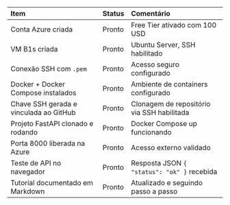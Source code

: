 | Item | Status | Comentário |
|:-----|:-------|:-----------|
| Conta Azure criada | Pronto | Free Tier ativado com 100 USD |
| VM B1s criada | Pronto | Ubuntu Server, SSH habilitado |
| Conexão SSH com `.pem` | Pronto | Acesso seguro configurado |
| Docker + Docker Compose instalados | Pronto | Ambiente de containers configurado |
| Chave SSH gerada e vinculada ao GitHub | Pronto | Clonagem de repositório via SSH habilitada |
| Projeto FastAPI clonado e rodando | Pronto | Docker Compose up funcionando |
| Porta 8000 liberada na Azure | Pronto | Acesso externo validado |
| Teste de API no navegador | Pronto | Resposta JSON `{ "status": "ok" }` recebida |
| Tutorial documentado em Markdown | Pronto | Atualizado e seguindo passo a passo |
